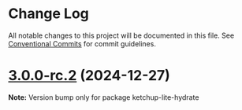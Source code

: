 # Change Log

All notable changes to this project will be documented in this file. See [Conventional Commits](https://conventionalcommits.org) for commit guidelines.

# [3.0.0-rc.2](https://github.com/lucafoscili/ketchup-lite/compare/3.0.0-rc.1...3.0.0-rc.2) (2024-12-27)

**Note:** Version bump only for package ketchup-lite-hydrate
